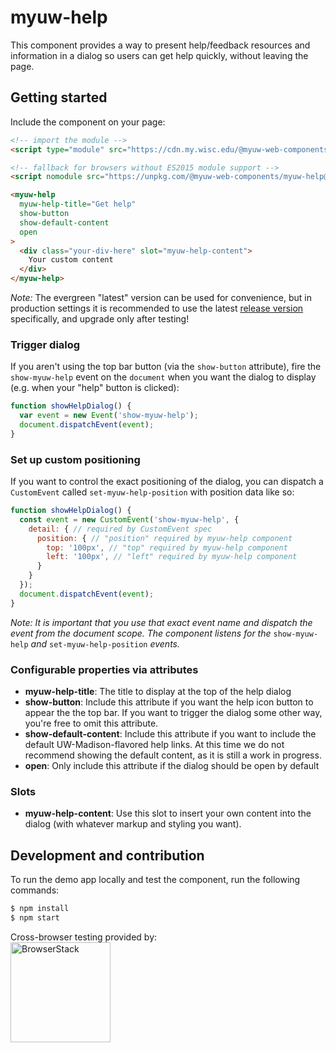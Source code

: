 # myuw-help

This component provides a way to present help/feedback resources and information in a dialog so users can get help quickly, without leaving the page.

## Getting started

Include the component on your page:

```html
<!-- import the module -->
<script type="module" src="https://cdn.my.wisc.edu/@myuw-web-components/myuw-help@latest/myuw-help.min.mjs"></script>

<!-- fallback for browsers without ES2015 module support -->
<script nomodule src="https://unpkg.com/@myuw-web-components/myuw-help@latest/myuw-help.min.js"></script>

<myuw-help
  myuw-help-title="Get help"
  show-button
  show-default-content
  open
>
  <div class="your-div-here" slot="myuw-help-content">
    Your custom content
  </div>
</myuw-help>
```

_Note:_ The evergreen "latest" version can be used for convenience, but in production settings it is recommended to use the latest [release version](https://github.com/myuw-web-components/myuw-help/releases) specifically, and upgrade only after testing!

### Trigger dialog

If you aren't using the top bar button (via the `show-button` attribute), fire the `show-myuw-help` event on the `document` when you want the dialog to display (e.g. when your "help" button is clicked):

```js
function showHelpDialog() {
  var event = new Event('show-myuw-help');
  document.dispatchEvent(event);
}
```

### Set up custom positioning

If you want to control the exact positioning of the dialog, you can dispatch a `CustomEvent` called `set-myuw-help-position` with position data like so:

```js
function showHelpDialog() {
  const event = new CustomEvent('show-myuw-help', {
    detail: { // required by CustomEvent spec
      position: { // "position" required by myuw-help component
        top: '100px', // "top" required by myuw-help component
        left: '100px', // "left" required by myuw-help component
      }
    }
  });
  document.dispatchEvent(event);
}
```

*Note: It is important that you use that exact event name and dispatch the event from the document scope. The component listens for the* `show-myuw-help`  *and* `set-myuw-help-position` *events.*

### Configurable properties via attributes

- **myuw-help-title**: The title to display at the top of the help dialog
- **show-button**: Include this attribute if you want the help icon button to appear the the top bar. If you want to trigger the dialog some other way, you're free to omit this attribute.
- **show-default-content**: Include this attribute if you want to include the default UW-Madison-flavored help links. At this time we do not recommend showing the default content, as it is still a work in progress.
- **open**: Only include this attribute if the dialog should be open by default

### Slots

- **myuw-help-content**: Use this slot to insert your own content into the dialog (with whatever markup and styling you want).

## Development and contribution

To run the demo app locally and test the component, run the following commands:

```bash
$ npm install
$ npm start
```

Cross-browser testing provided by:<br/>
<a href="https://www.browserstack.com/"><img width="160" src="https://myuw-web-components.github.io/img/Browserstack-logo.svg" alt="BrowserStack"/></a>
